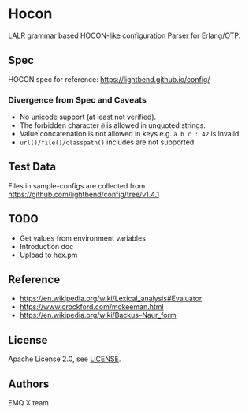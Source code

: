 # Hocon

LALR grammar based HOCON-like configuration Parser for Erlang/OTP.

## Spec

HOCON spec for reference: https://lightbend.github.io/config/

### Divergence from Spec and Caveats

- No unicode support (at least not verified).
- The forbidden character `@` is allowed in unquoted strings.
- Value concatenation is not allowed in keys e.g. `a b c : 42` is invalid.
- `url()/file()/classpath()` includes are not supported

## Test Data

Files in sample-configs are collected from https://github.com/lightbend/config/tree/v1.4.1

## TODO

- Get values from environment variables
- Introduction doc
- Upload to hex.pm

## Reference

- https://en.wikipedia.org/wiki/Lexical_analysis#Evaluator
- https://www.crockford.com/mckeeman.html
- https://en.wikipedia.org/wiki/Backus–Naur_form

## License

Apache License 2.0, see [LICENSE](./LICENSE).

## Authors

EMQ X team

